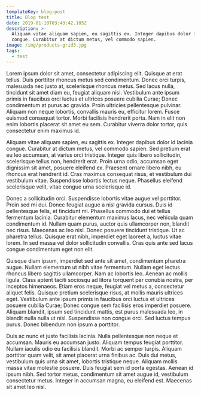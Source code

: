 ```yaml
---
templateKey: blog-post
title: Blog test
date: 2019-01-10T03:43:42.105Z
description: >-
  Aliquam vitae aliquam sapien, eu sagittis ex. Integer dapibus dolor id lacinia
  congue. Curabitur at dictum metus, vel commodo sapien.
image: /img/products-grid3.jpg
tags:
  - test
---
```

Lorem ipsum dolor sit amet, consectetur adipiscing elit. Quisque at erat tellus. Duis porttitor rhoncus metus sed condimentum. Donec orci turpis, malesuada nec justo at, scelerisque rhoncus metus. Sed lacus nulla, tincidunt sit amet diam eu, feugiat aliquam nisi. Vestibulum ante ipsum primis in faucibus orci luctus et ultrices posuere cubilia Curae; Donec condimentum at purus ac gravida. Proin ultricies pellentesque pulvinar. Aliquam non neque lobortis, convallis mauris eu, efficitur lorem. Fusce euismod consequat tortor. Morbi facilisis hendrerit porta. Nam in elit non enim lobortis placerat sit amet eu sem. Curabitur viverra dolor tortor, quis consectetur enim maximus id.



Aliquam vitae aliquam sapien, eu sagittis ex. Integer dapibus dolor id lacinia congue. Curabitur at dictum metus, vel commodo sapien. Sed pretium erat eu leo accumsan, at varius orci tristique. Integer quis libero sollicitudin, scelerisque tellus non, hendrerit erat. Proin urna odio, accumsan eget dignissim sit amet, posuere eleifend ex. Praesent ornare libero nibh, eu rhoncus erat hendrerit id. Cras maximus consequat risus, et vestibulum dui vestibulum vitae. Suspendisse lobortis lectus neque. Phasellus eleifend scelerisque velit, vitae congue urna scelerisque id.



Donec a sollicitudin orci. Suspendisse lobortis vitae augue vel porttitor. Proin sed mi dui. Donec feugiat augue a nisl gravida cursus. Duis id pellentesque felis, et tincidunt mi. Phasellus commodo dui et tellus fermentum lacinia. Curabitur elementum maximus lacus, nec vehicula quam condimentum id. Nullam quam purus, auctor quis ullamcorper non, blandit nec risus. Maecenas ac leo nisl. Donec posuere tincidunt tristique. Ut ac pharetra tellus. Quisque erat nibh, imperdiet eget laoreet a, luctus vitae lorem. In sed massa vel dolor sollicitudin convallis. Cras quis ante sed lacus congue condimentum eget non elit.



Quisque diam ipsum, imperdiet sed ante sit amet, condimentum pharetra augue. Nullam elementum ut nibh vitae fermentum. Nullam eget lectus rhoncus libero sagittis ullamcorper. Nam ac lobortis leo. Aenean ac mollis ligula. Class aptent taciti sociosqu ad litora torquent per conubia nostra, per inceptos himenaeos. Etiam eros neque, feugiat vel metus a, consectetur aliquet felis. Quisque pretium scelerisque risus, at mollis mauris ultrices eget. Vestibulum ante ipsum primis in faucibus orci luctus et ultrices posuere cubilia Curae; Donec congue sem facilisis eros imperdiet posuere. Aliquam blandit, ipsum sed tincidunt mattis, est purus malesuada leo, in blandit nulla nulla ut nisl. Suspendisse non congue orci. Sed luctus tempus purus. Donec bibendum non ipsum a porttitor.



Duis ac nunc et justo facilisis lacinia. Nulla pellentesque non neque et accumsan. Mauris eu accumsan justo. Aliquam tempus feugiat porttitor. Nullam iaculis odio eu facilisis blandit. Morbi ac semper turpis. Aliquam porttitor quam velit, sit amet placerat urna finibus ac. Duis dui metus, vestibulum quis urna sit amet, lobortis tristique neque. Aliquam mollis massa vitae molestie posuere. Duis feugiat sem id porta egestas. Aenean id ipsum nibh. Sed tortor metus, condimentum sit amet augue id, vestibulum consectetur metus. Integer in accumsan magna, eu eleifend est. Maecenas sit amet leo nisl.
